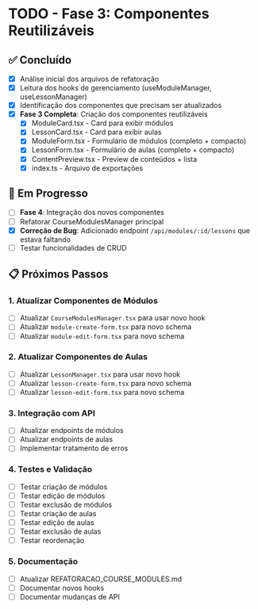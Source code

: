 # TODO - Fase 3: Componentes Reutilizáveis

## ✅ Concluído
- [x] Análise inicial dos arquivos de refatoração
- [x] Leitura dos hooks de gerenciamento (useModuleManager, useLessonManager)
- [x] Identificação dos componentes que precisam ser atualizados
- [x] **Fase 3 Completa**: Criação dos componentes reutilizáveis
  - [x] ModuleCard.tsx - Card para exibir módulos
  - [x] LessonCard.tsx - Card para exibir aulas
  - [x] ModuleForm.tsx - Formulário de módulos (completo + compacto)
  - [x] LessonForm.tsx - Formulário de aulas (completo + compacto)
  - [x] ContentPreview.tsx - Preview de conteúdos + lista
  - [x] index.ts - Arquivo de exportações

## 🔄 Em Progresso
- [ ] **Fase 4**: Integração dos novos componentes
- [ ] Refatorar CourseModulesManager principal
- [x] **Correção de Bug**: Adicionado endpoint `/api/modules/:id/lessons` que estava faltando
- [ ] Testar funcionalidades de CRUD

## 📋 Próximos Passos

### 1. Atualizar Componentes de Módulos
- [ ] Atualizar `CourseModulesManager.tsx` para usar novo hook
- [ ] Atualizar `module-create-form.tsx` para novo schema
- [ ] Atualizar `module-edit-form.tsx` para novo schema

### 2. Atualizar Componentes de Aulas
- [ ] Atualizar `LessonManager.tsx` para usar novo hook
- [ ] Atualizar `lesson-create-form.tsx` para novo schema
- [ ] Atualizar `lesson-edit-form.tsx` para novo schema

### 3. Integração com API
- [ ] Atualizar endpoints de módulos
- [ ] Atualizar endpoints de aulas
- [ ] Implementar tratamento de erros

### 4. Testes e Validação
- [ ] Testar criação de módulos
- [ ] Testar edição de módulos
- [ ] Testar exclusão de módulos
- [ ] Testar criação de aulas
- [ ] Testar edição de aulas
- [ ] Testar exclusão de aulas
- [ ] Testar reordenação

### 5. Documentação
- [ ] Atualizar REFATORACAO_COURSE_MODULES.md
- [ ] Documentar novos hooks
- [ ] Documentar mudanças de API
